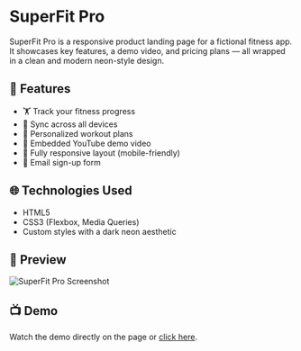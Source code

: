 # SuperFit Pro

SuperFit Pro is a responsive product landing page for a fictional fitness app. It showcases key features, a demo video, and pricing plans — all wrapped in a clean and modern neon-style design.

## 🚀 Features

- 🏋️ Track your fitness progress
- 🔄 Sync across all devices
- 💪 Personalized workout plans
- 🎥 Embedded YouTube demo video
- 📱 Fully responsive layout (mobile-friendly)
- 📧 Email sign-up form

## 🌐 Technologies Used

- HTML5
- CSS3 (Flexbox, Media Queries)
- Custom styles with a dark neon aesthetic

## 📸 Preview

![SuperFit Pro Screenshot](https://cdn-icons-png.flaticon.com/512/1048/1048953.png)

## 📺 Demo

Watch the demo directly on the page or [click here](https://www.youtube.com/watch?v=dQw4w9WgXcQ).
